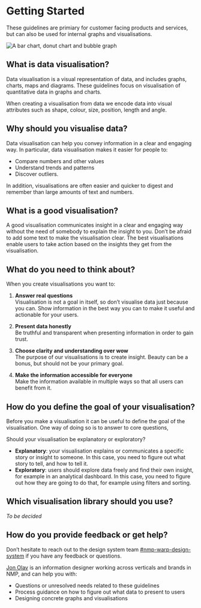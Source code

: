 # Getting Started

These guidelines are primiary for customer facing products and services, but can also be used for internal graphs and visualisations.

![A bar chart, donut chart and bubble graph](/tech-docs/dataviz-graphs.svg)

## What is data visualisation?

Data visualisation is a visual representation of data, and includes graphs, charts, maps and diagrams. These guidelines focus on visualisation of quantitative data in graphs and charts.

When creating a visualisation from data we encode data into visual attributes such as shape, colour, size, position, length and angle.

## Why should you visualise data?

Data visualisation can help you convey information in a clear and engaging way. In particular, data visualisation makes it easier for people to:

- Compare numbers and other values
- Understand trends and patterns
- Discover outliers.

In addition, visualisations are often easier and quicker to digest and remember than large amounts of text and numbers.

## What is a good visualisation?

A good visualisation communicates insight in a clear and engaging way without the need of somebody to explain the insight to you. Don’t be afraid to add some text to make the visualisation clear. The best visualisations enable users to take action based on the insights they get from the visualisation.

## What do you need to think about?

When you create visualisations you want to:

1. **Answer real questions**<br>
    Visualisation is not a goal in itself, so don’t visualise data just because you can. Show information in the best way you can to make it useful and actionable for your users.
    
2. **Present data honestly**<br>
    Be truthful and transparent when presenting information in order to gain trust.
    
3. **Choose clarity and understanding over wow**<br>
    The purpose of our visualisations is to create insight. Beauty can be a bonus, but should not be your primary goal.
    
4. **Make the information accessible for everyone**<br>
    Make the information available in multiple ways so that all users can benefit from it.
    

## How do you define the goal of your visualisation?

Before you make a visualisation it can be useful to define the goal of the visualisation. One way of doing so is to answer to core questions,

Should your visualisation be explanatory or exploratory?

- **Explanatory**: your visualisation explains or communicates a specific story or insight to someone. In this case, you need to figure out what story to tell, and how to tell it.
- **Exploratory**: users should explore data freely and find their own insight, for example in an analytical dashboard. In this case, you need to figure out how they are going to do that, for example using filters and sorting.

## Which visualisation library should you use?
*To be decided*

## How do you provide feedback or get help?

Don’t hesitate to reach out to the design system team [#nmp-warp-design-system](https://sch-chat.slack.com/archives/C04P0GYTHPV) if you have any feedback or questions.

[Jon Olav](https://sch-chat.slack.com/team/U03KEH3V4) is an information designer working across verticals and brands in NMP, and can help you with:

- Questions or unresolved needs related to these guidelines
- Process guidance on how to figure out what data to present to users
- Designing concrete graphs and visualisations